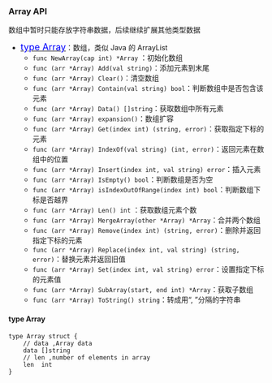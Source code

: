 ### Array API
数组中暂时只能存放字符串数据，后续继续扩展其他类型数据  
* <a href="#array"><font size=4 color=#00f>type Array</font></a>：数组，类似 Java 的 ArrayList  
    * `func NewArray(cap int) *Array` ：初始化数组
    * `func (arr *Array) Add(val string)`：添加元素到末尾
    * `func (arr *Array) Clear()`：清空数组
    * `func (arr *Array) Contain(val string) bool`：判断数组中是否包含该元素
    * `func (arr *Array) Data() []string`：获取数组中所有元素
    * `func (arr *Array) expansion()`：数组扩容
    * `func (arr *Array) Get(index int) (string, error)`：获取指定下标的元素
    * `func (arr *Array) IndexOf(val string) (int, error)`：返回元素在数组中的位置 
    * `func (arr *Array) Insert(index int, val string) error`：插入元素
    * `func (arr *Array) IsEmpty() bool`：判断数组是否为空
    * `func (arr *Array) isIndexOutOfRange(index int) bool`：判断数组下标是否越界
    * `func (arr *Array) Len() int` ：获取数组元素个数
    * `func (arr *Array) MergeArray(other *Array) *Array`：合并两个数组
    * `func (arr *Array) Remove(index int) (string, error)`：删除并返回指定下标的元素
    * `func (arr *Array) Replace(index int, val string) (string, error)`：替换元素并返回旧值
    * `func (arr *Array) Set(index int, val string) error`：设置指定下标的元素值
    * `func (arr *Array) SubArray(start, end int) *Array`：获取子数组
    * `func (arr *Array) ToString() string`：转成用“, ”分隔的字符串  
 #### <a id="array">type Array</a>
```
type Array struct {
    // data ,Array data
    data []string
    // len ,number of elements in array
    len  int
}
```